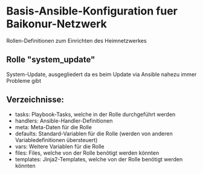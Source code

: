 # Basis-Ansible-Konfiguration fuer Baikonur-Netzwerk
Rollen-Definitionen zum Einrichten des Heimnetzwerkes

## Rolle "system_update"
System-Update, ausgegliedert da es beim Update via Ansible nahezu immer Probleme gibt

## Verzeichnisse:
* tasks: Playbook-Tasks, welche in der Rolle durchgeführt werden
* handlers: Ansible-Handler-Definitionen
* meta: Meta-Daten für die Rolle
* defaults: Standard-Variablen für die Rolle (werden von anderen Variabledefinitionen übersteuert)
* vars: Weitere Variablen für die Rolle
* files: Files, welche von der Rolle benötigt werden könnten
* templates: Jinja2-Templates, welche von der Rolle benötigt werden könnten
